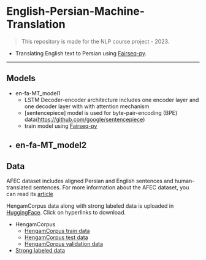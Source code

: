 # English-Persian-Machine-Translation

> This repository is made for the NLP course project -  2023.

* Translating English text to Persian using [Fairseq-py](https://github.com/facebookresearch/fairseq).

---

## Models
- en-fa-MT_model1
  - LSTM Decoder-encoder architecture includes one encoder layer and one decoder layer with with attention mechanism
  - [sentencepiece] model is used for byte-pair-encoding (BPE) data(https://github.com/google/sentencepiece)
  - train model using [Fairseq-py](https://github.com/facebookresearch/fairseq)
- en-fa-MT_model2
  -

## Data

AFEC dataset includes aligned Persian and English sentences and human-translated sentences. For more information about the AFEC dataset, you can read its [article](https://aclanthology.org/2012.amta-caas14.3/)

HengamCorpus data along with strong labeled data is uploaded in [HuggingFace](https://huggingface.co/datasets/kargaranamir/HengamCorpus). Click on hyperlinks to download.
- HengamCorpus
  - [HengamCorpus train data](https://huggingface.co/datasets/kargaranamir/HengamCorpus/resolve/main/train.txt)
  - [HengamCorpus test data](https://huggingface.co/datasets/kargaranamir/HengamCorpus/resolve/main/test.txt)
  - [HengamCorpus validation data](https://huggingface.co/datasets/kargaranamir/HengamCorpus/resolve/main/val.txt)
- [Strong labeled data](https://huggingface.co/datasets/kargaranamir/HengamCorpus/raw/main/strong.txt)